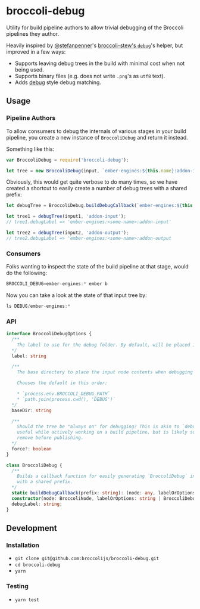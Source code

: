 # broccoli-debug

Utility for build pipeline authors to allow trivial debugging of the Broccoli
pipelines they author.

Heavily inspired by [@stefanpenner](https://github.com/stefanpenner)'s
[broccoli-stew's `debug`](https://github.com/stefanpenner/broccoli-stew/blob/v1.4.2/lib/debug.js)'s helper,
but improved in a few ways:

* Supports leaving debug trees in the build with minimal cost when not being used.
* Supports binary files (e.g. does not write `.png`'s as `utf8` text).
* Adds [debug](https://github.com/visionmedia/debug) style debug matching.

## Usage

### Pipeline Authors

To allow consumers to debug the internals of various stages in your build pipeline,
you create a new instance of `BroccoliDebug` and return it instead.

Something like this:

```js
var BroccoliDebug = require('broccoli-debug');

let tree = new BroccoliDebug(input, `ember-engines:${this.name}:addon-input`);
```

Obviously, this would get quite verbose to do many times, so we have created a shortcut
to easily create a number of debug trees with a shared prefix:

```js
let debugTree = BroccoliDebug.buildDebugCallback(`ember-engines:${this.name}`);

let tree1 = debugTree(input1, 'addon-input');
// tree1.debugLabel => 'ember-engines:<some-name>:addon-input'

let tree2 = debugTree(input2, 'addon-output');
// tree2.debugLabel => 'ember-engines:<some-name>:addon-output
```

### Consumers

Folks wanting to inspect the state of the build pipeline at that stage, would do the following:

```js
BROCCOLI_DEBUG=ember-engines:* ember b
```

Now you can take a look at the state of that input tree by:

```js
ls DEBUG/ember-engines:*
```

### API

```ts
interface BroccoliDebugOptions {
  /**
    The label to use for the debug folder. By default, will be placed in `DEBUG/*`.
  */
  label: string

  /**
    The base directory to place the input node contents when debugging is enabled.

    Chooses the default in this order:

    * `process.env.BROCCOLI_DEBUG_PATH`
    * `path.join(process.cwd(), 'DEBUG')`
  */
  baseDir: string

  /**
    Should the tree be "always on" for debugging? This is akin to `debugger`, its very
    useful while actively working on a build pipeline, but is likely something you would
    remove before publishing.
  */
  force?: boolean
}

class BroccoliDebug {
  /**
    Builds a callback function for easily generating `BroccoliDebug` instances
    with a shared prefix.
  */
  static buildDebugCallback(prefix: string): (node: any, labelOrOptions: string | BroccoliDebugOptions) => BroccoliNode
  constructor(node: BroccoliNode, labelOrOptions: string | BroccoliDebugOptions);
  debugLabel: string;
}
```

## Development

### Installation

* `git clone git@github.com:broccolijs/broccoli-debug.git`
* `cd broccoli-debug`
* `yarn`

### Testing

* `yarn test`
